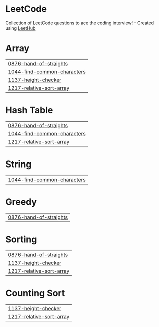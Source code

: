 # LeetCode
Collection of LeetCode questions to ace the coding interview! - Created using [LeetHub](https://github.com/QasimWani/LeetHub)


# Array
|  |
| ------- |
| [0876-hand-of-straights](https://github.com/AmitrajitDas/DSA-CP/tree/master/0876-hand-of-straights) |
| [1044-find-common-characters](https://github.com/AmitrajitDas/DSA-CP/tree/master/1044-find-common-characters) |
| [1137-height-checker](https://github.com/AmitrajitDas/DSA-CP/tree/master/1137-height-checker) |
| [1217-relative-sort-array](https://github.com/AmitrajitDas/DSA-CP/tree/master/1217-relative-sort-array) |
# Hash Table
|  |
| ------- |
| [0876-hand-of-straights](https://github.com/AmitrajitDas/DSA-CP/tree/master/0876-hand-of-straights) |
| [1044-find-common-characters](https://github.com/AmitrajitDas/DSA-CP/tree/master/1044-find-common-characters) |
| [1217-relative-sort-array](https://github.com/AmitrajitDas/DSA-CP/tree/master/1217-relative-sort-array) |
# String
|  |
| ------- |
| [1044-find-common-characters](https://github.com/AmitrajitDas/DSA-CP/tree/master/1044-find-common-characters) |
# Greedy
|  |
| ------- |
| [0876-hand-of-straights](https://github.com/AmitrajitDas/DSA-CP/tree/master/0876-hand-of-straights) |
# Sorting
|  |
| ------- |
| [0876-hand-of-straights](https://github.com/AmitrajitDas/DSA-CP/tree/master/0876-hand-of-straights) |
| [1137-height-checker](https://github.com/AmitrajitDas/DSA-CP/tree/master/1137-height-checker) |
| [1217-relative-sort-array](https://github.com/AmitrajitDas/DSA-CP/tree/master/1217-relative-sort-array) |
# Counting Sort
|  |
| ------- |
| [1137-height-checker](https://github.com/AmitrajitDas/DSA-CP/tree/master/1137-height-checker) |
| [1217-relative-sort-array](https://github.com/AmitrajitDas/DSA-CP/tree/master/1217-relative-sort-array) |